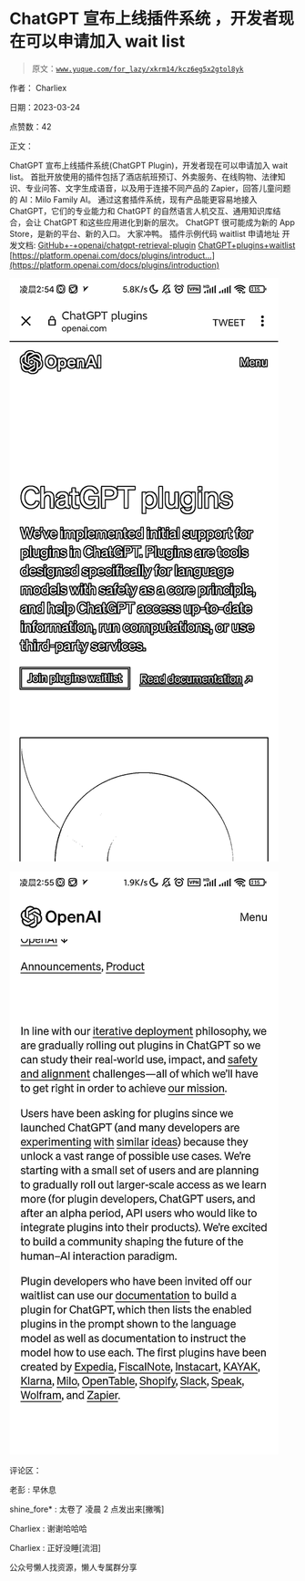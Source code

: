 # ChatGPT 宣布上线插件系统 ，开发者现在可以申请加入 wait list

> 原文：[`www.yuque.com/for_lazy/xkrm14/kcz6eg5x2gtol8yk`](https://www.yuque.com/for_lazy/xkrm14/kcz6eg5x2gtol8yk)



作者： Charliex



日期：2023-03-24



点赞数：42



正文：



ChatGPT 宣布上线插件系统(ChatGPT Plugin)，开发者现在可以申请加入 wait list。 首批开放使用的插件包括了酒店航班预订、外卖服务、在线购物、法律知识、专业问答、文字生成语音，以及用于连接不同产品的 Zapier，回答儿童问题的 AI：Milo Family AI。 通过这套插件系统，现有产品能更容易地接入 ChatGPT，它们的专业能力和 ChatGPT 的自然语言人机交互、通用知识库结合，会让 ChatGPT 和这些应用进化到新的层次。 ChatGPT 很可能成为新的 App Store，是新的平台、新的入口。 大家冲鸭。 插件示例代码 waitlist 申请地址 开发文档: [GitHub+-+openai/chatgpt-retrieval-plugin](https://github.com/openai/chatgpt-retrieval-plugin) [ChatGPT+plugins+waitlist](https://openai.com/waitlist/plugins) [https://platform.openai.com/docs/plugins/introduct...](https://platform.openai.com/docs/plugins/introduction)



![](img/3afa95930ea8c1444994cfc004b6ec5a.png)  

![](img/db5dd64c17bf854f63eaf67eba61b350.png)  

评论区：



老彭 : 早休息



shine_fore* : 太卷了 凌晨 2 点发出来[撇嘴]



Charliex : 谢谢哈哈哈



Charliex : 正好没睡[流泪]



公众号懒人找资源，懒人专属群分享

</ne-p></ne-p>